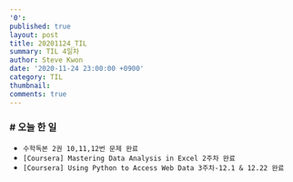 ```yaml
---
'0': 
published: true
layout: post
title: 20201124_TIL
summary: TIL 4일차
author: Steve Kwon
date: '2020-11-24 23:00:00 +0900'
category: TIL
thumbnail: 
comments: true
---
```

### # 오늘 한 일

- `수학독본 2권 10,11,12번 문제 완료`
- `[Coursera] Mastering Data Analysis in Excel 2주차 완료`
- `[Coursera] Using Python to Access Web Data 3주차-12.1 & 12.22 완료`
